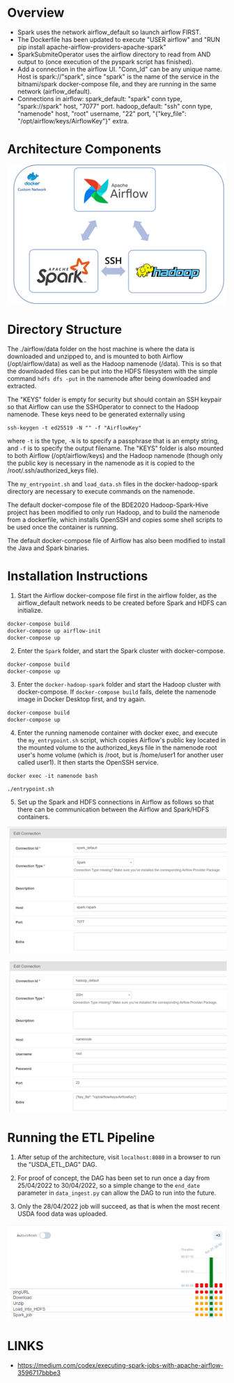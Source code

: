 # Overview
- Spark uses the network airflow_default so launch airflow FIRST.
- The Dockerfile has been updated to execute "USER airflow" and "RUN pip install apache-airflow-providers-apache-spark"
- SparkSubmiteOperator uses the airflow directory to read from AND output to (once execution of the pyspark script has finished).
- Add a connection in the airflow UI. "Conn_Id" can be any unique name. Host is spark://"spark", since "spark" is the name of the service in the bitnami/spark docker-compose file, and they are running in the same network (airflow_default).
- Connections in airflow:
    spark_default: "spark" conn type, "spark://spark" host, "7077" port.
    hadoop_default: "ssh" conn type, "namenode" host, "root" username, "22" port, "{"key_file": "/opt/airflow/keys/AirflowKey"}" extra.

# Architecture Components
![Container Architecture](/assets/container_architecture.png)

# Directory Structure
The ./airflow/data folder on the host machine is where the data is downloaded and unzipped to, and is mounted to both Airflow (/opt/airflow/data) as well as the Hadoop namenode (/data). This is so that the downloaded files can be put into the HDFS filesystem with the simple command `hdfs dfs -put` in the namenode after being downloaded and extracted.

The "KEYS" folder is empty for security but should contain an SSH keypair so that Airflow can use the SSHOperator to connect to the Hadoop namenode. These keys need to be generated externally using 
```
ssh-keygen -t ed25519 -N "" -f "AirflowKey"
```
where `-t` is the type, `-N` is to specify a passphrase that is an empty string, and `-f` is to specify the output filename. The "KEYS" folder is also mounted to both Airflow (/opt/airflow/keys) and the Hadoop namenode (though only the public key is necessary in the namenode as it is copied to the /root/.ssh/authorized_keys file).

The `my_entrypoint.sh` and `load_data.sh` files in the docker-hadoop-spark directory are necessary to execute commands on the namenode.

The default docker-compose file of the BDE2020 Hadoop-Spark-Hive project has been modified to only run Hadoop, and to build the namenode from a dockerfile, which installs OpenSSH and copies some shell scripts to be used once the container is running.

The default docker-compose file of Airflow has also been modified to install the Java and Spark binaries.

# Installation Instructions
1. Start the Airflow docker-compose file first in the airflow folder, as the airflow_default network needs to be created before Spark and HDFS can initialize.
```
docker-compose build
docker-compose up airflow-init
docker-compose up
```

2. Enter the `Spark` folder, and start the Spark cluster with docker-compose.
```
docker-compose build
docker-compose up
```

3. Enter the `docker-hadoop-spark` folder and start the Hadoop cluster with docker-compose. If `docker-compose build` fails, delete the namenode image in Docker Desktop first, and try again.

```
docker-compose build
docker-compose up
```

4. Enter the running namenode container with docker exec, and execute the `my_entrypoint.sh` script, which copies Airflow's public key located in the mounted volume to the authorized_keys file in the namenode root user's home volume (which is /root, but is /home/user1 for another user called user1). It then starts the OpenSSH service.
```
docker exec -it namenode bash
```
```
./entrypoint.sh
```

5. Set up the Spark and HDFS connections in Airflow as follows so that there can be communication between the Airflow and Spark/HDFS containers.

![Spark Connection](/assets/spark_connection.png)

![HDFS Connection](/assets/hdfs_connection.png)

# Running the ETL Pipeline
1. After setup of the architecture, visit `localhost:8080` in a browser to run the "USDA_ETL_DAG" DAG.

2. For proof of concept, the DAG has been set to run once a day from 25/04/2022 to 30/04/2022, so a simple change to the `end_date` parameter in `data_ingest.py` can allow the DAG to run into the future.

3. Only the 28/04/2022 job will succeed, as that is when the most recent USDA food data was uploaded.

![HDFS Connection](/assets/DAGrun.png)

# LINKS
- https://medium.com/codex/executing-spark-jobs-with-apache-airflow-3596717bbbe3